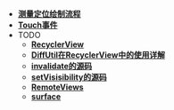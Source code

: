 - **[测量定位绘制流程](measure_layout_draw.md)**
- **[Touch事件](TouchEvent.md)**
- TODO
    - **[RecyclerView](recyclerview.md)**
    - **[DiffUtil在RecyclerView中的使用详解](recyclerview_diffutil.md)**
    - **[invalidate的源码](invalidate.md)**
    - **[setVisisibility的源码](setVisibility.md)**
    - **[RemoteViews](remoteviews.md)**
    - **[surface](surface.md)**


